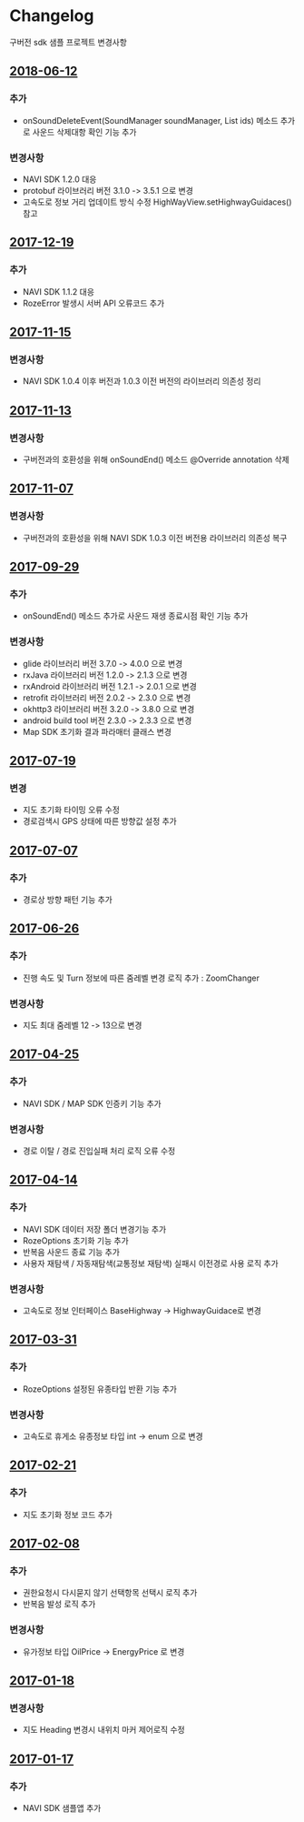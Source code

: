 # Changelog
구버전 sdk 샘플 프로젝트 변경사항

## [2018-06-12]

### 추가
- onSoundDeleteEvent(SoundManager soundManager, List<Long> ids) 메소드 추가로 사운드 삭제대항 확인 기능 추가

### 변경사항
- NAVI SDK 1.2.0 대응
- protobuf 라이브러리 버전 3.1.0 -> 3.5.1 으로 변경
- 고속도로 정보 거리 업데이트 방식 수정 HighWayView.setHighwayGuidaces() 참고

## [2017-12-19]

### 추가
- NAVI SDK 1.1.2 대응
- RozeError 발생시 서버 API 오류코드 추가

## [2017-11-15]

### 변경사항
- NAVI SDK 1.0.4 이후 버전과 1.0.3 이전 버전의 라이브러리 의존성 정리

## [2017-11-13]

### 변경사항
- 구버전과의 호환성을 위해 onSoundEnd() 메소드 @Override annotation 삭제

## [2017-11-07]

### 변경사항
- 구버전과의 호환성을 위해 NAVI SDK 1.0.3 이전 버전용 라이브러리 의존성 복구

## [2017-09-29]

### 추가
- onSoundEnd() 메소드 추가로 사운드 재생 종료시점 확인 기능 추가

### 변경사항
- glide 라이브러리 버전 3.7.0 -> 4.0.0 으로 변경
- rxJava 라이브러리 버전 1.2.0 -> 2.1.3 으로 변경
- rxAndroid 라이브러리 버전 1.2.1 -> 2.0.1 으로 변경
- retrofit 라이브러리 버전 2.0.2 -> 2.3.0 으로 변경
- okhttp3 라이브러리 버전 3.2.0 -> 3.8.0 으로 변경
- android build tool 버전 2.3.0 -> 2.3.3 으로 변경
- Map SDK 초기화 결과 파라매터 클래스 변경

## [2017-07-19]

### 변경
- 지도 초기화 타이밍 오류 수정
- 경로검색시 GPS 상태에 따른 방향값 설정 추가

## [2017-07-07]

### 추가
- 경로상 방향 패턴 기능 추가

## [2017-06-26]

### 추가
- 진행 속도 및 Turn 정보에 따른 줌레벨 변경 로직 추가 : ZoomChanger

### 변경사항
- 지도 최대 줌레벨 12 -> 13으로 변경

## [2017-04-25]

### 추가
- NAVI SDK / MAP SDK 인증키 기능 추가

### 변경사항
- 경로 이탈 / 경로 진입실패 처리 로직 오류 수정

## [2017-04-14]

### 추가
- NAVI SDK 데이터 저장 폴더 변경기능 추가
- RozeOptions 초기화 기능 추가
- 반복음 사운드 종료 기능 추가
- 사용자 재탐색 / 자동재탐색(교통정보 재탐색) 실패시 이전경로 사용 로직 추가

### 변경사항
- 고속도로 정보 인터페이스 BaseHighway -> HighwayGuidace로 변경

## [2017-03-31]

### 추가
- RozeOptions 설정된 유종타입 반환 기능 추가

### 변경사항
- 고속도로 휴게소 유종정보 타입 int -> enum 으로 변경

## [2017-02-21]

### 추가
- 지도 초기화 정보 코드 추가

## [2017-02-08]

### 추가
- 권한요청시 다시묻지 않기 선택항목 선택시 로직 추가
- 반복음 발성 로직 추가

### 변경사항
- 유가정보 타입 OilPrice -> EnergyPrice 로 변경

## [2017-01-18]

### 변경사항
- 지도 Heading 변경시 내위치 마커 제어로직 수정

## [2017-01-17]

### 추가
- NAVI SDK 샘플앱 추가

[2018-06-12]: https://github.com/ktgis/roze/commit/06d02327104793badb298916c6e152790894841a
[2017-12-19]: https://github.com/ktgis/roze/commit/33d1f91701ddca9fa5823fe5614bf8194e6d2c5c
[2017-11-15]: https://github.com/ktgis/roze/commit/e4e1683a330ebf9312f6b6d4c512604ba2bc8067
[2017-11-13]: https://github.com/ktgis/roze/commit/64a8b4539c442fc6df4bf302805e90108c056035
[2017-11-07]: https://github.com/ktgis/roze/commit/baee7073f5aad513783b8390c3d948ff1e2b03c6
[2017-09-29]: https://github.com/ktgis/roze/commit/55a5ccd78d11719ac72a0e998e4135857e4c9752
[2017-07-19]: https://github.com/ktgis/roze/commit/05ebd4412b46c5d2a224f0f2b3a1138cc8658454
[2017-07-07]: https://github.com/ktgis/roze/commit/75835b580c7f5c67ac76fef9bd3a69f3dea420e7
[2017-06-26]: https://github.com/ktgis/roze/commit/e2dbb4b6464aa87f14ad01cdc64fe21df6044cd0
[2017-04-25]: https://github.com/ktgis/roze/commit/60cb6f6250518a443a49b53d572d4ecd05f1ad58
[2017-04-14]: https://github.com/ktgis/roze/commit/3971b170902930edbf1d52ac2dd7622a7218b591
[2017-03-31]: https://github.com/ktgis/roze/commit/c49785a7b3d39c0583161dcdb89cc054e10f8ccb
[2017-02-21]: https://github.com/ktgis/roze/commit/70fc9bc1d2319bf2be4f8103f839bfe984daa1cc
[2017-02-08]: https://github.com/ktgis/roze/commit/9679e0d2c48ba7ab1101d4eb2d117d63cacf7361
[2017-01-18]: https://github.com/ktgis/roze/commit/a288e92a96b955e3ecd5b82588ce0e34258d7ec5
[2017-01-17]: https://github.com/ktgis/roze/commit/322ac1539af74207b863272c4733fc7a16cdb0af